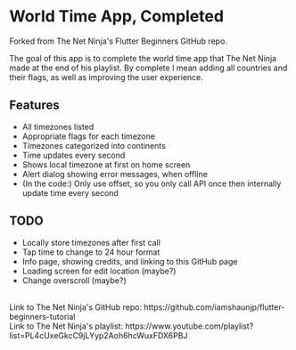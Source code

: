 # World Time App, Completed
Forked from The Net Ninja's Flutter Beginners GitHub repo. 

The goal of this app is to complete the world time app that The Net Ninja made at the end of his playlist. By complete I mean adding all countries and their flags, as well as improving the user experience.

## Features
- All timezones listed
- Appropriate flags for each timezone
- Timezones categorized into continents
- Time updates every second
- Shows local timezone at first on home screen
- Alert dialog showing error messages, when offline
- (In the code:) Only use offset, so you only call API once then internally update time every second

## TODO
- Locally store timezones after first call
- Tap time to change to 24 hour format
- Info page, showing credits, and linking to this GitHub page
- Loading screen for edit location (maybe?)
- Change overscroll (maybe?)

<br/>
Link to The Net Ninja's GitHub repo: https://github.com/iamshaunjp/flutter-beginners-tutorial <br>
Link to The Net Ninja's playlist: https://www.youtube.com/playlist?list=PL4cUxeGkcC9jLYyp2Aoh6hcWuxFDX6PBJ

